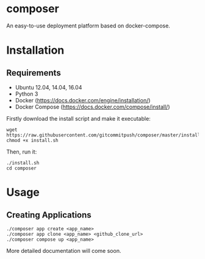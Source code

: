 # composer
An easy-to-use deployment platform based on docker-compose.

# Installation
## Requirements
- Ubuntu 12.04, 14.04, 16.04
- Python 3
- Docker (https://docs.docker.com/engine/installation/)
- Docker Compose (https://docs.docker.com/compose/install/)

Firstly download the install script and make it executable:
```
wget https://raw.githubusercontent.com/gitcommitpush/composer/master/install.sh
chmod +x install.sh
```

Then, run it:
```
./install.sh
cd composer
```

# Usage
## Creating Applications
```
./composer app create <app_name>
./composer app clone <app_name> <github_clone_url>
./composer compose up <app_name>
```

More detailed documentation will come soon.
